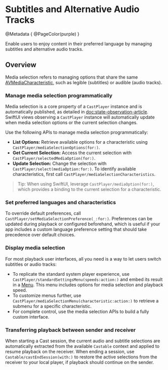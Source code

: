 # Subtitles and Alternative Audio Tracks

@Metadata {
    @PageColor(purple)
}

Enable users to enjoy content in their preferred language by managing subtitles and alternative audio tracks.

## Overview

Media selection refers to managing options that share the same [AVMediaCharacteristic](https://developer.apple.com/documentation/avfoundation/avmediacharacteristic), such as legible (subtitles) or audible (audio tracks).

### Manage media selection programmatically

Media selection is a core property of a ``CastPlayer`` instance and is automatically published, as detailed in <doc:state-observation-article>. SwiftUI views observing a ``CastPlayer`` instance will automatically update when media selection options or the current selection changes.

Use the following APIs to manage media selection programmatically:

- **List Options:** Retrieve available options for a characteristic using ``CastPlayer/mediaSelectionOptions(for:)``.
- **Get Current Selection:** Access the current selection with ``CastPlayer/selectedMediaOption(for:)``.
- **Update Selection:** Change the selection with ``CastPlayer/select(mediaOption:for:)``. To identify available characteristics, first call ``CastPlayer/mediaSelectionCharacteristics``.

> Tip: When using SwiftUI, leverage ``CastPlayer/mediaOption(for:)``, which provides a binding to the current selection for a characteristic.

### Set preferred languages and characteristics

To override default preferences, call ``CastPlayer/setMediaSelectionPreference(_:for:)``. Preferences can be updated during playback or configured beforehand, which is useful if your app includes a custom language preference setting that should take precedence over default choices.

### Display media selection

For most playback user interfaces, all you need is a way to let users switch subtitles or audio tracks:

- To replicate the standard system player experience, use ``CastPlayer/standardSettingsMenu(speeds:action:)`` and embed its result in a [Menu](https://developer.apple.com/documentation/swiftui/menu). This menu includes options for media selection and playback speed.
- To customize menus further, use ``CastPlayer/mediaSelectionMenu(characteristic:action:)`` to retrieve a submenu for a specific characteristic.
- For complete control, use the media selection APIs to build a fully custom interface.

### Transferring playback between sender and receiver

When starting a Cast session, the current audio and subtitle selections are automatically extracted from the available ``Castable`` context and applied to resume playback on the receiver. When ending a session, use ``Castable/castEndSession(with:)`` to restore the active selections from the receiver to your local player, if playback should continue on the sender.
